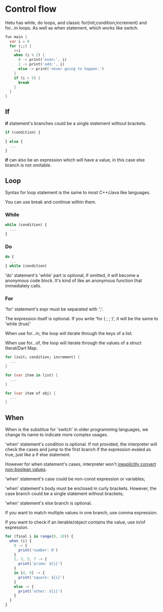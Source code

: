 # Control flow

Hetu has while, do loops, and classic for(init;condition;increment) and for...in loops. As well as when statement, which works like switch.

```dart
fun main {
  var i = 0
  for (;;) {
    ++i
    when (i % 2) {
      0 -> print('even:', i)
      1 -> print('odd:', i)
      else -> print('never going to happen.')
    }
    if (i > 5) {
      break
    }
  }
}
```

## If

**if** statement's branches could be a single statement without brackets.

```javascript
if (condition) {
  ...
} else {
  ...
}
```

**if** can also be an expression which will have a value, in this case else branch is not omitable.

## Loop

Syntax for loop statement is the same to most C++/Java like languages.

You can use break and continue within them.

### While

```javascript
while (condition) {
  ...
}
```

### Do

```javascript
do {
  ...
} while (condition)
```

'do' statement's 'while' part is optional, if omitted, it will become a anonymous code block. It's kind of like an anonymous function that immediately calls.

### For

'for' statement's expr must be separated with ';'.

The expression itself is optional. If you write 'for ( ; ; )', it will be the same to 'while (true)'

When use for...in, the loop will iterate through the keys of a list.

When use for...of, the loop will iterate through the values of a struct literal/Dart Map.

```dart
for (init; condition; increment) {
  ...
}

for (var item in list) {
  ...
}

for (var item of obj) {
  ...
}
```

## When

When is the substitue for 'switch' in older programming languages, we change its name to indicate more complex usages.

'when' statement's condition is optional. If not provided, the interpreter will check the cases and jump to the first branch if the expression evaled as true, just like a if else statement.

However for when statement's cases, interpreter won't [inexplicitly convert non-boolean values](../strict_mode/readme.md#truth-value).

'when' statement's case could be non-const expression or variables;

'when' statement's body must be enclosed in curly brackets. However, the case branch could be a single statement without brackets;

'when' statement's else branch is optional.

If you want to match multiple values in one branch, use comma expression.

If you want to check if an iterable/object contains the value, use in/of expression.

```javascript
for (final i in range(0, 10)) {
  when (i) {
    0 -> {
      print('number: 0')
    }
    2, 3, 5, 7 -> {
      print('prime: ${i}')
    }
    in [4, 9] -> {
      print('square: ${i}')
    }
    else -> {
      print('other: ${i}')
    }
  }
}
```
